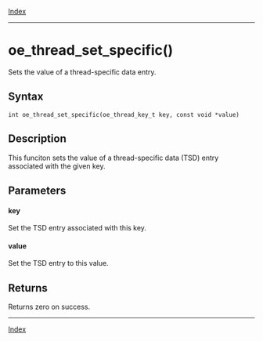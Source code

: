 [Index](index.md)

---
# oe_thread_set_specific()

Sets the value of a thread-specific data entry.

## Syntax

    int oe_thread_set_specific(oe_thread_key_t key, const void *value)
## Description 

This funciton sets the value of a thread-specific data (TSD) entry associated with the given key.



## Parameters

#### key

Set the TSD entry associated with this key.

#### value

Set the TSD entry to this value.

## Returns

Returns zero on success.

---
[Index](index.md)

